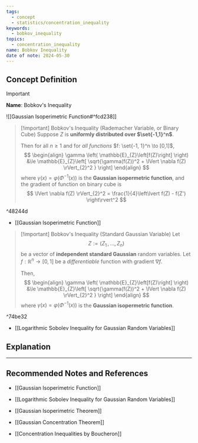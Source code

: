 ```yaml
---
tags:
  - concept
  - statistics/concentration_inequality
keywords:
  - bobkov_inequality
topics:
  - concentration_inequality
name: Bobkov Inequality
date of note: 2024-05-30
---
```


## Concept Definition

>[!important]
>**Name**: Bobkov's Inequality

![[Gaussian Isoperimetric Function#^fcd238]]


>[!important] Bobkov's Inequality (Rademacher Variable, or Binary Cube)
>Suppose $Z$ is **uniformly distributed over $\set{-1,1}^n$**. 
>
>Then for all $n \ge 1$ and for *all functions* $f: \set{-1, 1}^n \to [0,1]$,
>$$
> \begin{align}
> \gamma \left(  \mathbb{E}_{Z}\left[f(Z)\right] \right) &\le  \mathbb{E}_{Z}\left[ \sqrt{\gamma(f(Z))^2 + \lVert \nabla f(Z) \rVert_{2}^2 } \right]  
> \end{align}
>$$ 
>where $\gamma(x) = \varphi(\Phi^{-1}(x))$ is the **Gaussian isopermetric function**, and the gradient of function on binary cube is 
>$$
>\lVert \nabla f(Z)  \rVert_{2}^2 = \frac{1}{4}\left\lvert f(Z) - f(Z') \right\rvert^2
>$$

^48244d

- [[Gaussian Isoperimetric Function]]


>[!important] Bobkov's Inequality (Standard Gaussian Variable)
>Let $$Z := (Z_1 \,{,}\ldots{,}\, Z_n)$$ be a vector of **independent standard Gaussian** random variables. Let $f: \mathbb{R}^n \to [0, 1]$ be a *differentiable* function with gradient $\nabla f$.
>
>Then,
>$$
> \begin{align}
> \gamma \left(  \mathbb{E}_{Z}\left[f(Z)\right] \right) &\le  \mathbb{E}_{Z}\left[ \sqrt{\gamma(f(Z))^2 + \lVert \nabla f(Z) \rVert_{2}^2 } \right]  
> \end{align}
>$$ 
>where $\gamma(x) = \varphi(\Phi^{-1}(x))$ is the **Gaussian isopermetric function**.

^74be32


- [[Logarithmic Sobolev Inequality for Gaussian Random Variables]]


## Explanation





-----------
##  Recommended Notes and References

- [[Gaussian Isoperimetric Function]]
- [[Logarithmic Sobolev Inequality for Gaussian Random Variables]]
- [[Gaussian Isoperimetric Theorem]]
- [[Gaussian Concentration Theorem]]



- [[Concentration Inequalities by Boucheron]]